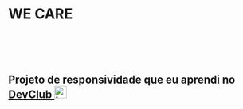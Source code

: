 <h1>WE CARE<h1/>
<br>

<h2> Projeto de responsividade que eu aprendi no  <a href="https://rodolfomori.com.br/devclub/">DevClub <img src="https://rodolfomori.com.br/wp-content/uploads/elementor/thumbs/LOGO_1-pl6s0w83bob17fyv2myc9hccfjkrd6md916y3lfbcg.png" width="25px" alt="logo-dev"><a/>
<br>
